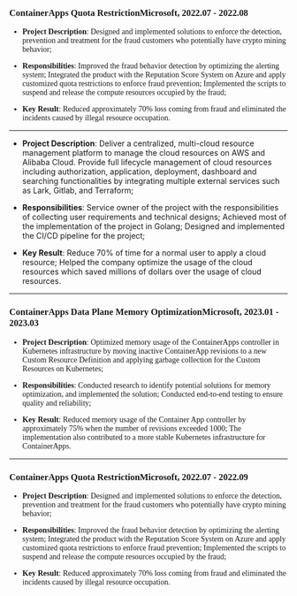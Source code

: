 ### <span style="font-family:Times New Roman, Times, serif">ContainerApps Quota Restriction</span><span class="right"><span style="font-family:Times New Roman, Times, serif">Microsoft, 2022.07 - 2022.08  </span></span>

<span style="font-family: Times New Roman, Times, serif">

- **Project Description**: Designed and implemented solutions to enforce the detection, prevention and treatment for the fraud customers who potentially have crypto mining behavior; 

- **Responsibilities**: Improved the fraud behavior detection by optimizing the alerting system; Integrated the product with the Reputation Score System on Azure and apply customized quota restrictions to enforce fraud prevention; Implemented the scripts to suspend and release the compute resources occupied by the fraud; 

- **Key Result**: Reduced approximately 70% loss coming from fraud and eliminated the incidents caused by illegal resource occupation. 

</span>

---

- **Project Description**: Deliver a centralized, multi-cloud resource management platform to manage the cloud resources on AWS and Alibaba Cloud. Provide full lifecycle management of cloud resources including authorization, application, deployment, dashboard and searching functionalities by integrating multiple external services such as Lark, Gitlab, and Terraform;

- **Responsibilities**: Service owner of the project with the responsibilities of collecting user requirements and technical designs; Achieved most of the implementation of the project in Golang; Designed and implemented the CI/CD pipeline for the project;

- **Key Result**: Reduce 70% of time for a normal user to apply a cloud resource; Helped the company optimize the usage of the cloud resources which saved millions of dollars over the usage of cloud resources.

</span>

--- 

### <span style="font-family:Times New Roman, Times, serif"> ContainerApps Data Plane Memory Optimization</span><span class="right"><span style="font-family:Times New Roman, Times, serif">Microsoft, 2023.01 - 2023.03</span></span>

<span style="font-family: Times New Roman, Times, serif">

- **Project Description**: Optimized memory usage of the ContainerApps controller in Kubernetes infrastructure by moving inactive ContainerApp revisions to a new Custom Resource Definition and applying garbage collection for the Custom Resources on Kubernetes; 

- **Responsibilities**: Conducted research to identify potential solutions for memory optimization, and implemented the solution; Conducted end-to-end testing to ensure quality and reliability; 

- **Key Result**: Reduced memory usage of the Container App controller by approximately 75% when the number of revisions exceeded 1000; The implementation also contributed to a more stable Kubernetes infrastructure for ContainerApps. 

</span>

---


### <span style="font-family:Times New Roman, Times, serif">ContainerApps Quota Restriction</span><span class="right"><span style="font-family:Times New Roman, Times, serif">Microsoft, 2022.07 - 2022.09  </span></span>

<span style="font-family: Times New Roman, Times, serif">

- **Project Description**: Designed and implemented solutions to enforce the detection, prevention and treatment for the fraud customers who potentially have crypto mining behavior; 

- **Responsibilities**: Improved the fraud behavior detection by optimizing the alerting system; Integrated the product with the Reputation Score System on Azure and apply customized quota restrictions to enforce fraud prevention; Implemented the scripts to suspend and release the compute resources occupied by the fraud; 

- **Key Result**: Reduced approximately 70% loss coming from fraud and eliminated the incidents caused by illegal resource occupation. 

</span>